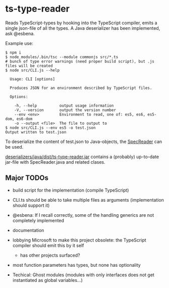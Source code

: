 # ts-type-reader
Reads TypeScript-types by hooking into the TypeScript compiler, emits a single json-file of all the types.
A Java deserializer has been implemented, ask @esbena.

Example use:
```
$ npm i
$ node_modules/.bin/tsc --module commonjs src/*.ts
# bunch of type error warnings (need proper build script), but .js files will be created
$ node src/CLI.js --help   

  Usage: CLI [options]

  Produces JSON for an environment described by TypeScript files.

  Options:

    -h, --help          output usage information
    -V, --version       output the version number
    --env <env>         Environment to read, one of: es5, es6, es5-dom, es6-dom
    -o --output <file>  The file to output to
$ node src/CLI.js --env es5 -o test.json 
Output written to test.json                       
```

To deserialize the content of test.json to Java-objects, the [SpecReader](deserializers/java/src/dk/au/cs/casa/typescript/SpecReader.java) can be used.

[deserializers/java/dist/ts-type-reader.jar](deserializers/java/dist/ts-type-reader.jar) contains a (probably) up-to-date jar-file with SpecReader.java and related clases.

## Major TODOs
- build script for the implementation (compile TypeScript)
- CLI.ts should be able to take multiple files as arguments (implementation should support it)
- @esbena: If I recall correctly, some of the handling generics are not completely implemented 
- documentation
- lobbying Microsoft to make this project obsolete: the TypeScript compiler should emit this by it self
  - has other projects surfaced?
- most function parameters has types, but none has optionality  
  
- Techical: Ghost modules (modules with only interfaces does not get instantiated as global variables...)

